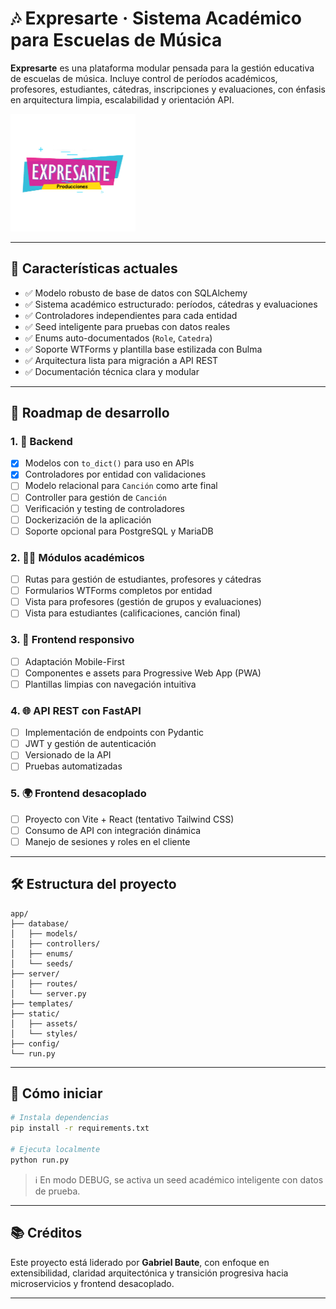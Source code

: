 # 🎶 Expresarte · Sistema Académico para Escuelas de Música

**Expresarte** es una plataforma modular pensada para la gestión educativa de escuelas de música. Incluye control de períodos académicos, profesores, estudiantes, cátedras, inscripciones y evaluaciones, con énfasis en arquitectura limpia, escalabilidad y orientación API.

<img src="app/static/img/logo.png" alt="Logo Expresarte" width="200">

---

## 🧩 Características actuales

- ✅ Modelo robusto de base de datos con SQLAlchemy
- ✅ Sistema académico estructurado: períodos, cátedras y evaluaciones
- ✅ Controladores independientes para cada entidad
- ✅ Seed inteligente para pruebas con datos reales
- ✅ Enums auto-documentados (`Role`, `Catedra`)
- ✅ Soporte WTForms y plantilla base estilizada con Bulma
- ✅ Arquitectura lista para migración a API REST
- ✅ Documentación técnica clara y modular

---

## 🧭 Roadmap de desarrollo

### 1. 🧠 Backend
- [x] Modelos con `to_dict()` para uso en APIs
- [x] Controladores por entidad con validaciones
- [ ] Modelo relacional para `Canción` como arte final
- [ ] Controller para gestión de `Canción`
- [ ] Verificación y testing de controladores
- [ ] Dockerización de la aplicación
- [ ] Soporte opcional para PostgreSQL y MariaDB

### 2. 🧑‍🏫 Módulos académicos
- [ ] Rutas para gestión de estudiantes, profesores y cátedras
- [ ] Formularios WTForms completos por entidad
- [ ] Vista para profesores (gestión de grupos y evaluaciones)
- [ ] Vista para estudiantes (calificaciones, canción final)

### 3. 📱 Frontend responsivo
- [ ] Adaptación Mobile-First
- [ ] Componentes e assets para Progressive Web App (PWA)
- [ ] Plantillas limpias con navegación intuitiva

### 4. 🌐 API REST con FastAPI
- [ ] Implementación de endpoints con Pydantic
- [ ] JWT y gestión de autenticación
- [ ] Versionado de la API
- [ ] Pruebas automatizadas

### 5. 🌍 Frontend desacoplado
- [ ] Proyecto con Vite + React (tentativo Tailwind CSS)
- [ ] Consumo de API con integración dinámica
- [ ] Manejo de sesiones y roles en el cliente

---

## 🛠 Estructura del proyecto

```
app/
├── database/
│   ├── models/
│   ├── controllers/
│   ├── enums/
│   └── seeds/
├── server/
│   ├── routes/
│   └── server.py
├── templates/
├── static/
│   ├── assets/
│   └── styles/
├── config/
└── run.py
```

---

## 🚀 Cómo iniciar

```bash
# Instala dependencias
pip install -r requirements.txt

# Ejecuta localmente
python run.py
```

> ℹ️ En modo DEBUG, se activa un seed académico inteligente con datos de prueba.

---

## 📚 Créditos

Este proyecto está liderado por **Gabriel Baute**, con enfoque en extensibilidad, claridad arquitectónica y transición progresiva hacia microservicios y frontend desacoplado.

---